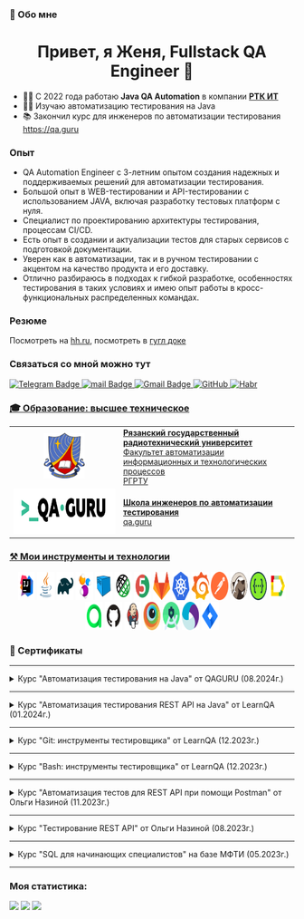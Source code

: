### 💬 Обо мне
<h1 align="center">Привет, я Женя, Fullstack QA Engineer  👋 </h1> 

 - :technologist: С 2022 года работаю **Java QA Automation** в компании <a href="https://rtkit.ru/">**РТК ИТ**</a>
 - :astronaut: Изучаю автоматизацию тестирования на Java
 - :books: Закончил курс для инженеров по автоматизации тестирования https://qa.guru

### Опыт
- QA Automation Engineer  с 3-летним опытом создания надежных и поддерживаемых решений для автоматизации тестирования.
- Большой опыт в WEB-тестировании и API-тестировании с использованием JAVA, включая разработку тестовых платформ с нуля. 
- Специалист по проектированию архитектуры тестирования, процессам CI/CD.
- Есть опыт в создании и актуализации тестов для старых сервисов с подготовкой документации. 
- Уверен как в автоматизации, так и в ручном тестировании с акцентом на качество продукта и его доставку.
- Отлично разбираюсь в подходах к гибкой разработке, особенностях тестирования в таких условиях и имею опыт работы в кросс-функциональных распределенных командах.

    

### Резюме 
Посмотреть на [hh.ru](https://hh.ru/resume/f647144cff0af131730039ed1f316b4d303936), посмотреть в [гугл доке](https://docs.google.com/document/d/1WKD2R_tSI9F0Xe3Kad1GpMHp-yPHEVhk/edit)

### Связаться со мной можно тут

  <a href="https://t.me/medvedevep">
    <img src="https://img.shields.io/badge/Telegram-blue?style=for-the-badge&logo=telegram&logoColor=white" alt="Telegram Badge"/>

  <a href="mailto:medvedev-qa@mail.ru">
    <img src="https://img.shields.io/badge/@mail.ru-blue?style=for-the-badge&logo=mail&logoColor=white" alt="mail Badge"/>


  <a href="https://www.linkedin.com/in/medvedev-evgeny/">
    <img src="https://img.shields.io/badge/LinkedIn-blue?style=for-the-badge&logo=mail&logoColor=white" alt="Gmail Badge"/>


  <a href="https://github.com/Tverskoy31"> 
    <img  src="https://img.shields.io/badge/-GitHub-blue?style=for-the-badge&logo=mail&logoColor=white" alt="GitHub" />

    
  <a href="https://career.habr.com/tverskoy31">
    <img src="https://img.shields.io/badge/habr career-blue?&style=for-the-badge&logo=mail&logoColor=white"  alt="Habr" />
  


### 🎓 Образование: высшее техническое
<table>
  <tr>
    <td valign="middle" align="center" width="120">
      <img src="files/gerb_rrtu.png" height="80">
    </td>
    <td valign="middle">
      <b>Рязанский государственный радиотехнический университет</b><br>
      Факультет автоматизации информационных и технологических процессов<br>
      <a href="https://rsreu.ru/">РГРТУ</a>
    </td>
  </tr>
  <tr>
    <td valign="middle" align="center" width="180">
      <img src="files/qa-guru.png" height="80">
    </td>
    <td valign="middle">
      <b>Школа инженеров по автоматизации тестирования</b><br>
      <a href="https://qa.guru">qa.guru</a>
    </td>
  </tr>
</table>




### ⚒️ Мои инструменты и технологии

<p align="center">
<a href="https://www.jetbrains.com/idea/"><img width="6%" title="IntelliJ IDEA" height="50" src="icons/Intelij_IDEA.svg" width="50"/></a> 
<a href="https://www.java.com/"><img width="6%" title="Java" height="50" src="icons/Java.svg" width="50"/></a>
<a href="https://gradle.org/"><img width="6%" title="Gradle" height="50" src="icons/Gradle.svg" width="50"/></a> 
<a href="https://selenide.org/"><img width="6%" title="Selenide" height="50" src="icons/Selenide.svg" width="50"/></a> 
<a href="https://aerokube.com/selenoid/"><img width="6%" title="Selenoid" height="50" src="icons/Selenoid.svg" width="50"/></a>
<a href="https://rest-assured.io"><img width="6%" title="REST-Assured" height="50" src="icons/RestAssured.svg" width="50"/></a>
<a href="https://junit.org/junit5/"><img width="6%" title="JUnit5" height="50" src="icons/JUnit5.svg" width="50"/></a>
<a href="https://about.gitlab.com/"><img width="6%" title="Gitlab" height="50" src="icons/gitlab-logo.svg" width="50"/></a>
<a href="https://kubernetes.io/"><img width="6%" title="Kubernetes" height="50" src="icons/k8sLogo.svg" width="50"/></a>
<a href="https://grafana.com/"><img width="6%" title="Grafana" height="50" src="icons/grafana-logo.svg" width="50"/></a>
<a href="https://www.postman.com/"><img width="6%" title="Postman" height="50" src="icons/postman-icon-logo.svg" width="50"/></a>
<a href="https://dbeaver.com/"><img width="6%" title="Dbeaver" height="50" src="icons/dbeaver-original-logo.svg" width="50"/></a>
<a href="https://swagger.io/"><img width="6%" title="Swagger" height="50" src="icons/swagger-logo.svg" width="50"/></a>
<a href="https://github.com/allure-framework/allure2"><img width="6%" title="Allure Report" height="50" src="icons/Allure_Report.svg" width="50"/></a>
<a href="https://qameta.io"><img width="6%" title="Allure TestOps" height="50" src="icons/Allure_TO.svg" width="50"/></a>
<a href="https://github.com/"><img width="6%" title="GitHub" height="50" src="icons/GitHub.svg" width="50"/></a> 
<a href="https://www.jenkins.io/"><img width="6%" title="Jenkins" height="50" src="icons/Jenkins.svg" width="50"/></a> 
<a href="https://app-automate.browserstack.com/"><img width="6%" title="BrowserStack" height="50" src="icons/Browserstack.svg" width="50"/></a>  
<a href="https://developer.android.com/studio"><img width="6%" title="Android Studio.svg" height="50" src="icons/Android_Studio.svg" width="50"/></a>   
<a href="https://appium.io"><img width="6%" title="Appium" height="50" src="icons/Appium.svg" width="50"/></a>  
<a href="https://www.atlassian.com/software/jira"><img width="6%" title="Jira" height="50" src="icons/Jira.svg" width="50"/></a>  
</p>

### 📖 Сертификаты

---

<details>
  <summary>Курс "Автоматизация тестирования на Java" от QAGURU (08.2024г.)</summary>
    <img src="files/QAGuruJava.png" />
</details>

---

<details>
  <summary>Курс "Автоматизация тестирования REST AРІ на Java" от LearnQA (01.2024г.)</summary>
    <img src="files/certificateRestApiJava.png" />
</details>

---

<details>
  <summary>Курс "Git: инструменты тестировщика" от LearnQA (12.2023г.)</summary>
    <img src="files/certificateGit.png" />
</details>

---

<details>
  <summary>Курс "Bash: инструменты тестировщика" от LearnQA (12.2023г.)</summary>
    <img src="files/certificateBash.png" />
</details>

---

<details>
  <summary>Курс "Автоматизация тестов для REST API при помощи Postman" от Ольги Назиной (11.2023г.)</summary>
    <img src="files/certificateRestApiPostman.png" />
</details>

---

<details>
  <summary>Курс "Тестирование REST API" от Ольги Назиной (08.2023г.)</summary>
    <img src="files/certificateRestApi.png" />
</details>

---

<details>
  <summary>Курс "SQL для начинающих специалистов" на базе МФТИ (05.2023г.)</summary>
    <img src="files/sql_sert.png" />
</details>

---


### Моя статистика:
![](https://github-profile-summary-cards.vercel.app/api/cards/profile-details?username=Tverskoy31&theme=algolia)
![](https://github-profile-summary-cards.vercel.app/api/cards/stats?username=Tverskoy31&theme=algolia)
![](https://github-profile-summary-cards.vercel.app/api/cards/repos-per-language?username=Tverskoy31&theme=algolia)
